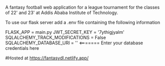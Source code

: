 A fantasy football web application for a league tournament for the classes of 22' and 23' at Addis Ababa Institute of Technology. 

To use our flask server add a .env file containing the following information

FLASK_APP = main.py
JWT_SECRET_KEY = '7ythigjyalm'
SQLALCHEMY_TRACK_MODIFICATIONS = False
SQLALCHEMY_DATABASE_URI = '' <======= Enter your database credentials here


#Hosted at
https://fantasydl.netlify.app/
